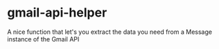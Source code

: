 # gmail-api-helper
A nice function that let's you extract the data you need from a Message instance of the Gmail API
